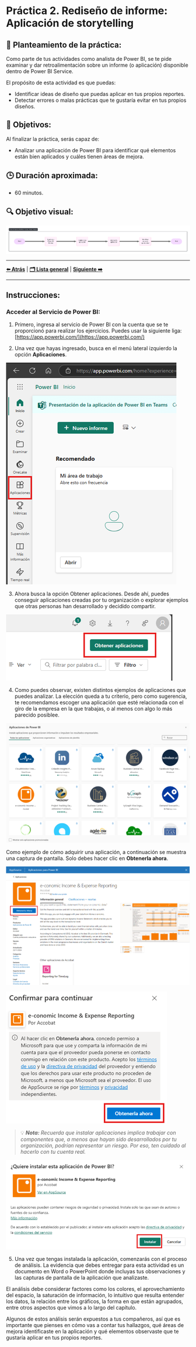 # Práctica 2. Rediseño de informe: Aplicación de storytelling

## 📝 Planteamiento de la práctica:
Como parte de tus actividades como analista de Power BI, se te pide examinar y dar retroalimentación sobre un informe (o aplicación) disponible dentro de Power BI Service.

El propósito de esta actividad es que puedas:
- Identificar ideas de diseño que puedas aplicar en tus propios reportes.
- Detectar errores o malas prácticas que te gustaría evitar en tus propios diseños.

## 🎯 Objetivos:
Al finalizar la práctica, serás capaz de:
- Analizar una aplicación de Power BI para identificar qué elementos están bien aplicados y cuáles tienen áreas de mejora.

## 🕒 Duración aproximada:
- 60 minutos.

## 🔍 Objetivo visual:

![Actividades a realizar.](./images/Diagrama%20Ejercicio%202.png)

---

**[⬅️ Atrás]()** | **[🗂️ Lista general]()** | **[Siguiente ➡️]()**

---
## Instrucciones:

### Acceder al Servicio de Power BI:

1. Primero, ingresa al servicio de Power BI con la cuenta que se te proporcionó para realizar los ejercicios. Puedes usar la siguiente liga: [https://app.powerbi.com/](https://app.powerbi.com/)

2. Una vez que hayas ingresado, busca en el menú lateral izquierdo la opción **Aplicaciones**.

  ![Menú aplicaciones](./images/E2.1.png)

3. Ahora busca la opción Obtener aplicaciones. Desde ahí, puedes conseguir aplicaciones creadas por tu organización o explorar ejemplos que otras personas han desarrollado y decidido compartir.

![Obtener aplicaciones](./images/E2.2.png)

4. Como puedes observar, existen distintos ejemplos de aplicaciones que puedes analizar. La elección queda a tu criterio, pero como sugerencia, te recomendamos escoger una aplicación que esté relacionada con el giro de la empresa en la que trabajas, o al menos con algo lo más parecido posiblee.

  ![Elegir aplicación](./images/E2.3.png)

  Como ejemplo de cómo adquirir una aplicación, a continuación se muestra una captura de pantalla. Solo debes hacer clic en **Obtenerla ahora**.

  ![Instalar aplicación](./images/E2.4.png)
  
  ![Instalar aplicación](./images/E2.5.png)

  > 💡 ***Nota:** Recuerda que instalar aplicaciones implica trabajar con componentes que, a menos que hayan sido desarrollados por tu organización, podrían representar un riesgo. Por eso, ten cuidado al hacerlo con tu cuenta real.*

  ![Instalar aplicación](./images/E2.6.png)

5. Una vez que tengas instalada la aplicación, comenzarás con el proceso de análisis. La evidencia que debes entregar para esta actividad es un documento en Word o PowerPoint donde incluyas tus observaciones y las capturas de pantalla de la aplicación que analizaste.

El análisis debe considerar factores como los colores, el aprovechamiento del espacio, la saturación de información, lo intuitivo que resulta entender los datos, la relación entre los gráficos, la forma en que están agrupados, entre otros aspectos que vimos a lo largo del capítulo.

Algunos de estos análisis serán expuestos a tus compañeros, así que es importante que pienses en cómo vas a contar tus hallazgos, qué áreas de mejora identificaste en la aplicación y qué elementos observaste que te gustaría aplicar en tus propios reportes.
